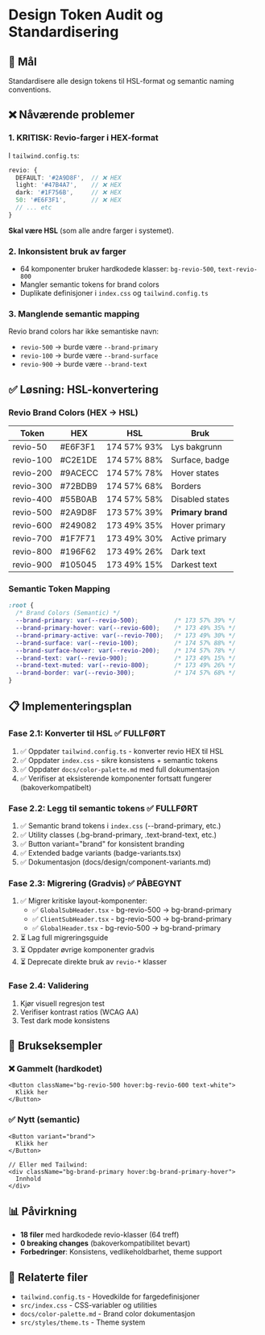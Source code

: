 # Design Token Audit og Standardisering

## 🎯 Mål
Standardisere alle design tokens til HSL-format og semantic naming conventions.

## ❌ Nåværende problemer

### 1. **KRITISK: Revio-farger i HEX-format**
I `tailwind.config.ts`:
```typescript
revio: {
  DEFAULT: '#2A9D8F',  // ❌ HEX
  light: '#47B4A7',    // ❌ HEX
  dark: '#1F756B',     // ❌ HEX
  50: '#E6F3F1',       // ❌ HEX
  // ... etc
}
```

**Skal være HSL** (som alle andre farger i systemet).

### 2. **Inkonsistent bruk av farger**
- 64 komponenter bruker hardkodede klasser: `bg-revio-500`, `text-revio-800`
- Mangler semantic tokens for brand colors
- Duplikate definisjoner i `index.css` og `tailwind.config.ts`

### 3. **Manglende semantic mapping**
Revio brand colors har ikke semantiske navn:
- `revio-500` → burde være `--brand-primary`
- `revio-100` → burde være `--brand-surface`
- `revio-900` → burde være `--brand-text`

## ✅ Løsning: HSL-konvertering

### Revio Brand Colors (HEX → HSL)

| Token       | HEX       | HSL               | Bruk                |
|-------------|-----------|-------------------|---------------------|
| revio-50    | #E6F3F1   | 174 57% 93%       | Lys bakgrunn        |
| revio-100   | #C2E1DE   | 174 57% 88%       | Surface, badge      |
| revio-200   | #9ACECC   | 174 57% 78%       | Hover states        |
| revio-300   | #72BDB9   | 174 57% 68%       | Borders             |
| revio-400   | #55B0AB   | 174 57% 58%       | Disabled states     |
| revio-500   | #2A9D8F   | 173 57% 39%       | **Primary brand**   |
| revio-600   | #249082   | 173 49% 35%       | Hover primary       |
| revio-700   | #1F7F71   | 173 49% 30%       | Active primary      |
| revio-800   | #196F62   | 173 49% 26%       | Dark text           |
| revio-900   | #105045   | 173 49% 15%       | Darkest text        |

### Semantic Token Mapping

```css
:root {
  /* Brand Colors (Semantic) */
  --brand-primary: var(--revio-500);          /* 173 57% 39% */
  --brand-primary-hover: var(--revio-600);    /* 173 49% 35% */
  --brand-primary-active: var(--revio-700);   /* 173 49% 30% */
  --brand-surface: var(--revio-100);          /* 174 57% 88% */
  --brand-surface-hover: var(--revio-200);    /* 174 57% 78% */
  --brand-text: var(--revio-900);             /* 173 49% 15% */
  --brand-text-muted: var(--revio-800);       /* 173 49% 26% */
  --brand-border: var(--revio-300);           /* 174 57% 68% */
}
```

## 📋 Implementeringsplan

### Fase 2.1: Konverter til HSL ✅ FULLFØRT
1. ✅ Oppdater `tailwind.config.ts` - konverter revio HEX til HSL
2. ✅ Oppdater `index.css` - sikre konsistens + semantic tokens
3. ✅ Oppdater `docs/color-palette.md` med full dokumentasjon
4. ✅ Verifiser at eksisterende komponenter fortsatt fungerer (bakoverkompatibelt)

### Fase 2.2: Legg til semantic tokens ✅ FULLFØRT
1. ✅ Semantic brand tokens i `index.css` (--brand-primary, etc.)
2. ✅ Utility classes (.bg-brand-primary, .text-brand-text, etc.)
3. ✅ Button variant="brand" for konsistent branding
4. ✅ Extended badge variants (badge-variants.tsx)
5. ✅ Dokumentasjon (docs/design/component-variants.md)

### Fase 2.3: Migrering (Gradvis) ✅ PÅBEGYNT
1. ✅ Migrer kritiske layout-komponenter:
   - ✅ `GlobalSubHeader.tsx` - bg-revio-500 → bg-brand-primary
   - ✅ `ClientSubHeader.tsx` - bg-revio-500 → bg-brand-primary
   - ✅ `GlobalHeader.tsx` - bg-revio-500 → bg-brand-primary
2. ⏳ Lag full migreringsguide
3. ⏳ Oppdater øvrige komponenter gradvis
4. ⏳ Deprecate direkte bruk av `revio-*` klasser

### Fase 2.4: Validering
1. Kjør visuell regresjon test
2. Verifiser kontrast ratios (WCAG AA)
3. Test dark mode konsistens

## 🎨 Brukseksempler

### ❌ Gammelt (hardkodet)
```tsx
<Button className="bg-revio-500 hover:bg-revio-600 text-white">
  Klikk her
</Button>
```

### ✅ Nytt (semantic)
```tsx
<Button variant="brand">
  Klikk her
</Button>

// Eller med Tailwind:
<div className="bg-brand-primary hover:bg-brand-primary-hover">
  Innhold
</div>
```

## 📊 Påvirkning

- **18 filer** med hardkodede revio-klasser (64 treff)
- **0 breaking changes** (bakoverkompatibilitet bevart)
- **Forbedringer**: Konsistens, vedlikeholdbarhet, theme support

## 🔗 Relaterte filer

- `tailwind.config.ts` - Hovedkilde for fargedefinisjoner
- `src/index.css` - CSS-variabler og utilities
- `docs/color-palette.md` - Brand color dokumentasjon
- `src/styles/theme.ts` - Theme system

